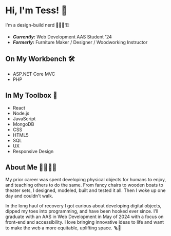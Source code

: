 # Hi, I'm Tess! 👋

I'm a design-build nerd 🧑🏻‍💻🏗

- **_Currently:_** Web Development AAS Student '24
- **_Formerly:_** Furniture Maker / Designer / Woodworking Instructor

## On My Workbench 🛠

- ASP.NET Core MVC
- PHP

## In My Toolbox 🧰

- React
- Node.js
- JavaScript
- MongoDB
- CSS
- HTML5
- SQL
- UX
- Responsive Design

## About Me 🙋🏻🏳️‍🌈

My prior career was spent developing physical objects for humans to enjoy, and teaching others to do the same. From fancy chairs to wooden boats to theater sets, I designed, modeled, built and tested it all. Then I woke up one day and couldn't walk.

In the long haul of recovery I got curious about developing digital objects, dipped my toes into programming, and have been hooked ever since. I'll graduate with an AAS in Web Development in May of 2024 with a focus on front-end and accessibility. I love bringing innovative ideas to life and want to make the web a more equitable, uplifting space. 🪜🤲
